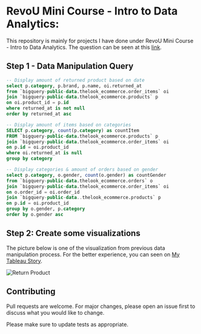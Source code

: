 # RevoU Mini Course - Intro to Data Analytics:

This repository is mainly for projects I have done under RevoU Mini Course - Intro to Data Analytics. The question can be seen at this [link](https://docs.google.com/document/d/1tCpo4cUX0bbSuzAgCGxHDasWdT4WYWePkwJFnqmnURU/edit?usp=sharing).



## Step 1 - Data Manipulation Query

```sql
-- Display amount of returned product based on date
select p.category, p.brand, p.name, oi.returned_at
from `bigquery-public-data.thelook_ecommerce.order_items` oi
join `bigquery-public-data.thelook_ecommerce.products` p
on oi.product_id = p.id
where returned_at is not null
order by returned_at asc

-- Display amount of items based on categories
SELECT p.category, count(p.category) as countItem
FROM `bigquery-public-data.thelook_ecommerce.products` p
join `bigquery-public-data.thelook_ecommerce.order_items` oi
on p.id = oi.product_id
where oi.returned_at is null 
group by category

-- Display categories & amount of orders based on gender
select p.category, o.gender, count(o.gender) as countGender 
from `bigquery-public-data.thelook_ecommerce.orders` o
join `bigquery-public-data.thelook_ecommerce.order_items` oi
on o.order_id = oi.order_id
join `bigquery-public-data..thelook_ecommerce.products` p
on p.id = oi.product_id
group by o.gender, p.category
order by o.gender asc
```

## Step 2: Create some visualizations
The picture below is one of the visualization from previous data manipulation process. For the better experience, you can seen on [My Tableau Story](https://public.tableau.com/views/ThelookEcommerceV_1/EcommerceV_1?:language=en-US&:display_count=n&:origin=viz_share_link).

![Return Product](https://drive.google.com/file/d/1SGqtp3GfQfhwaaXioPJvCRjuyPpPe7gs/view?usp=sharing)


## Contributing
Pull requests are welcome. For major changes, please open an issue first to discuss what you would like to change.

Please make sure to update tests as appropriate.
